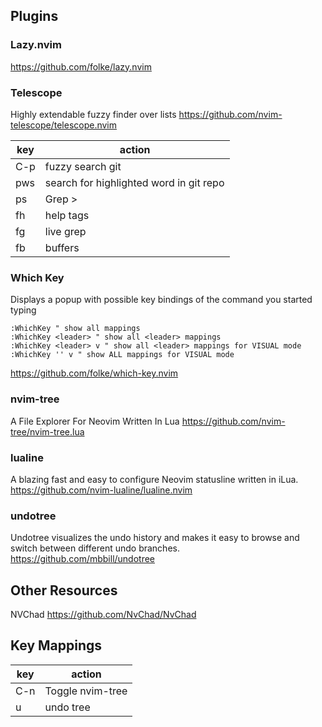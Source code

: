 ## Plugins
### Lazy.nvim
https://github.com/folke/lazy.nvim

### Telescope
Highly extendable fuzzy finder over lists
https://github.com/nvim-telescope/telescope.nvim

|key|action|
|---|------|
|C-p|fuzzy search git|
|<leader>pws|search for highlighted word in git repo|
|<leader>ps|Grep >|
|<leader>fh|help tags|
|<leader>fg|live grep|
|<leader>fb|buffers|

### Which Key
Displays a popup with possible key bindings of the command you started typing
```
:WhichKey " show all mappings
:WhichKey <leader> " show all <leader> mappings
:WhichKey <leader> v " show all <leader> mappings for VISUAL mode
:WhichKey '' v " show ALL mappings for VISUAL mode
```
https://github.com/folke/which-key.nvim

### nvim-tree
A File Explorer For Neovim Written In Lua
https://github.com/nvim-tree/nvim-tree.lua

### lualine
A blazing fast and easy to configure Neovim statusline written in iLua.
https://github.com/nvim-lualine/lualine.nvim

### undotree
Undotree visualizes the undo history and makes it easy to browse and switch between different undo branches.
https://github.com/mbbill/undotree

## Other Resources
NVChad
https://github.com/NvChad/NvChad

## Key Mappings

|key|action|
|---|------|
|C-n|Toggle nvim-tree|
|<leader>u|undo tree|

